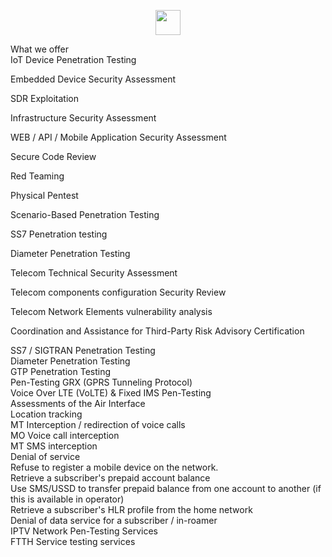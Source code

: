 <p align="center">
  <img height="40" src="https://github.com/"/>

What we offer <br>
IoT Device Penetration Testing <br>

Embedded Device Security Assessment <br>

SDR Exploitation <br>
 
Infrastructure Security Assessment <br>

WEB / API / Mobile Application Security Assessment <br>

Secure Code Review <br>

Red Teaming <br>

Physical Pentest <br>

Scenario-Based Penetration Testing <br>

SS7 Penetration testing <br>

Diameter Penetration Testing <br>

Telecom Technical Security Assessment <br>

Telecom components configuration Security Review <br>

Telecom Network Elements vulnerability analysis <br>

Coordination and Assistance for Third-Party Risk Advisory Certification <br>


  SS7 / SIGTRAN Penetration Testing <br>
Diameter Penetration Testing <br>
GTP Penetration Testing <br>
Pen-Testing GRX (GPRS Tunneling Protocol) <br>
Voice Over LTE (VoLTE) & Fixed IMS Pen-Testing <br>
Assessments of the Air Interface <br>
Location tracking <br>
MT Interception / redirection of voice calls <br>
MO Voice call interception <br>
MT SMS interception <br>
Denial of service <br>
Refuse to register a mobile device on the network. <br>
Retrieve a subscriber's prepaid account balance <br>
Use SMS/USSD to transfer prepaid balance from one account to another (if this is available in operator) <br>
Retrieve a subscriber's HLR profile from the home network <br>
Denial of data service for a subscriber / in-roamer <br>
IPTV Network Pen-Testing Services <br>
FTTH Service testing services <br>
</p>
